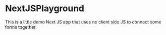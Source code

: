 # NextJSPlayground
This is a little demo Next JS app that uses no client side JS to connect some forms together.
